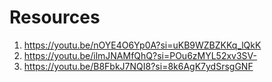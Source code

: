 # Resources
1. https://youtu.be/nOYE4O6Yp0A?si=uKB9WZBZKKq_lQkK
2. https://youtu.be/ilmJNAMfQhQ?si=POu6zMYL52xv3SV-
3. https://youtu.be/B8FbkJ7NQI8?si=8k6AgK7ydSrsgGNF
